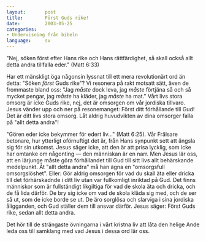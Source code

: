 ```yaml
---
layout:       post
title:        Först Guds rike!
date:         2003-05-25
categories:
- Undervisning från bibeln
language:     sv
---
```

"Nej, söken först efter Hans rike och Hans rättfärdighet, så skall också allt detta andra tillfalla eder." (Matt 6:33)

Har ett mänskligt öga någonsin lyssnat till ett mera revolutionärt ord än detta: "Söken <em>först</em> Guds rike"?  Vi resonera på rakt motsatt sätt, även de frommaste bland oss: "Jag <em>måste</em> dock leva, jag <em>måste</em> förtjäna så och så mycket pengar, jag <em>måste</em> ha kläder, jag <em>måste</em> ha mat." Vårt livs stora omsorg är icke Guds rike, nej, det är omsorgen om vår jordiska tillvaro.  Jesus vänder upp och ner på resonemanget: Först ditt förhållande till Gud!  Det är ditt livs stora omsorg.  Låt aldrig huvudvikten av dina omsorger falla på "allt detta andra"!

"Gören eder icke bekymmer för edert liv..." (Matt 6:25).  Vår Frälsare betonare, hur ytterligt oförnuftigt det är, från Hans synpunkt sett att ängsla sig för sin utkomst.  Jesus säger icke, att den är att prisa lycklig, som icke har omtanke om någonting &mdash; den människan är en narr.  Men Jesus lär oss, att en lärjunge måste göra förhållandet till Gud till sitt livs allt behärskande medelpunkt.  Åt "allt detta andra" må han ägna en "omsorgsfull omsorgslöshet".  Eller: Gör aldrig omsorgen för vad du skall äta eller dricka till det förhärskadnde i ditt liv utan var fullkomligt inriktad på Gud.  Det finns människor som är fullständigt likgiltiga för vad de skola äta och dricka, och de få lida därför.  De bry sig icke om vad de skola kläda sig med, och de ser så ut, som de icke borde se ut.  De äro sorglösa och slarviga i sina jordiska åligganden, och Gud ställer dem till ansvar därför.  Jesus säger: Först Guds rike, sedan allt detta andra.

Det hör till de strängaste övningarna i vårt kristna liv att låta den helige Ande leda oss till samklang med vad Jesus i dessa ord lär oss.
